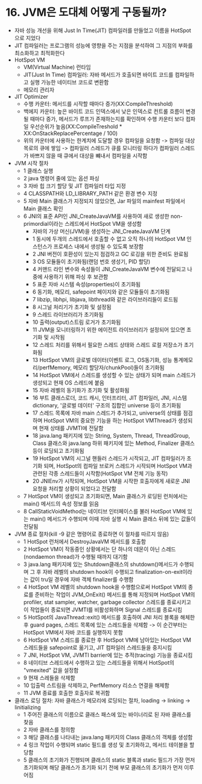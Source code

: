 # 16. JVM은 도대체 어떻게 구동될까?
- 자바 성능 개선을 위해 Just In Time(JIT) 컴파일러를 만들었고 이름을 HotSpot으로 지었다
- JIT 컴파일러는 프로그램의 성능에 영향을 주는 지점을 분석하여 그 지점의 부화를 최소화하고 최적화한다
- HotSpot VM
    - VM(Virtual Machine) 런타임
    - JIT(Just In Time) 컴파일러: 자바 메서드가 호출되면 바이트 코드를 컴파일하고 실행 가능한 네이티브 코드로 변환함
    - 메모리 관리자
- JIT Optimizer
    - 수행 카운터: 메서드를 시작할 때마다 증가(XX:CompileThreshold)
    - 백에지 카운터: 높은 바이트 코드 인덱스에서 낮은 인덱스로 컨트롤 흐름이 변경될 때마다 증가, 메서드가 루프가 존재하는지를 확인하며 수행 카운터 보다 컴파일 우선순위가 높음(XX:CompileTreshold * XX:OnStackReplacePercentage / 100)
    - 위의 카운터에 사용하는 한계치에 도달할 경우 컴파일을 요청함 -> 컴파일 대상 목로의 큐에 쌓임 -> 컴파일러 스레드가 큐를 모니터링 하다가 컴파일러 스레드가 바쁘지 않을 때 큐에서 대상을 뺴내서 컴파일을 시작함
- JVM 시작 절차
    - 1 클래스 실행
    - 2 java 명령어 줄에 있는 옵션 파싱
    - 3 자바 힙 크기 할당 및 JIT 컴파일러 타입 지정
    - 4 CLASSPATH와 LD_LIBRARY_PATH 같은 환경 변수 지정
    - 5 자바 Main 클래스가 지정되지 않았으면, Jar 파일의 mainfest 파일에서 Main 클래스 확인
    - 6 JNI의 표준 API인 JNI_CreateJavaVM를 사용하여 새로 생성한 non-primordial이라는 스레드에서 HotSpot VM을 생성함
        - 자바의 가상 머신(JVM)을 생성하는 JNI_CreateJavaVM 단계
        - 1 동시에 두개의 스레드에서 호출할 수 없고 오직 하나의 HotSpot VM 인스턴스가 프로세스 내에서 생성될 수 있도록 보장함
        - 2 JNI 버전이 호환성이 있는지 점검하고 GC 로깅을 위한 준비도 완료됨
        - 3 OS 모듈들이 초기화됨(랜덤 번호 생성기, PID 할당)
        - 4 커맨드 라인 변수와 속성들이 JNI_CreateJavaVM 변수에 전달되고 나중에 사용하기 위해 파싱 후 보관함
        - 5 표준 자바 시스템 속성(properties)이 초기화됨
        - 6 동기화, 메모리, safepoint 페이지와 같은 모듈들이 초기화됨
        - 7 libzip, libhpi, libjava, libthread와 같은 라이브러리들이 로드됨
        - 8 시그널 처리기가 초기화 및 설정됨
        - 9 스레드 라이브러리가 초기화됨
        - 10 출력(output)스트림 로거가 초기화됨
        - 11 JVM을 모니터링하기 위한 에이전트 라이브러리가 설정되어 있으면 초기화 및 시작됨
        - 12 스레드 처리를 위해서 필요한 스레드 상태와 스레드 로컬 저장소가 초기화됨
        - 13 HotSpot VM의 글로벌 데이터(이벤트 로그, OS동기화, 성능 통계메모리/perfMemory, 메모리 할당자/chunkPool)들이 초기화됨
        - 14 HotSpot VM에서 스레드를 생성할 수 있는 상태가 되며 main 스레드가 생성되고 현재 OS 스레드에 붙음
        - 15 자바 레벨의 동기화가 초기화 및 활성화됨
        - 16 부트 클래스로더, 코드 캐시, 인터프리터, JIT 컴파일러, JNI, 시스템 dictionary, '글로벌 데이터' 구조의 집합인 universe 등이 초기화됨
        - 17 스레드 목록에 자바 main 스레드가 추가되고, universe의 상태를 점검하며 HotSpot VM의 중요한 기능을 하는 HotSpot VMThread가 생성되며 현재 상태를 JVMTI에 전달함
        - 18 java.lang 패키지에 있는 String, System, Thread, ThreadGroup, Class 클래스와 java.lang 하위 패키지에 있는 Method, Finalizer 클래스 등이 로딩되고 초기화됨
        - 19 HotSpot VM의 시그널 핸들러 스레드가 시작되고, JIT 컴파일러가 초기화 되며, HotSpot의 컴파일 브로커 스레드가 시작되며 HotSpot VM과 관련된 각종 스레드들이 시작함(HotSpot VM 전체 기능 동작)
        - 20 JNIEnv가 시작되며, HotSpot VM을 시작한 호출자에게 새로운 JNI 요청을 처리할 상황이 되었다고 전달함
    - 7 HotSpot VM이 생성되고 초기화되면, Main 클래스가 로딩된 런처에서는 main() 메서드의 속성 정보를 읽음
    - 8 CallStaticVoidMethod는 네이티브 인터페이스를 불러 HotSpot VM에 있는 main() 메서드가 수행되며 이때 자바 실행 시 Main 클래스 뒤에 있는 값들이 전달됨
- JVM 종료 절차(kill -9 같은 명령어로 종료하면 이 절차를 따르지 않음)
    - 1 HotSpot 런처에서 DestroyJavaVM 메서드를 호출함
    - 2 HotSpot VM이 작동중인 상황에서는 단 하나의 데몬이 아닌 스레드(nondaemon thread)가 수행될 때까지 대기함
    - 3 java.lang 패키지에 있는 Shutdown클래스의 shutdown()메서드가 수행되며 그 후 자바 레벨의 shutdown hook이 수행되고 finalization-on-exit이라는 값이 tru일 경우에 자바 객체 finalizer를 수행함
    - 4 HotSpot VM 레벨의 shutdown hook을 수행함으로써 HotSpot VM의 종료를 준비하는 작업이 JVM_OnExit() 메서드를 통해 지정되며 HotSpot VM의 profiler, stat sampler, watcher, garbage collector 스레드를 종료시키고 이 작업들이 종료되면 JVMTI를 비활성화하며 Signal 스레드를 종료시킴
    - 5 HotSpot의 JavaThread::exit() 메서드를 호출하여 JNI 처리 블록을 해체한 후 guard pages, 스레드 목록에 있는 스레드들을 삭제함 -> 이 순간부터는 HotSpot VM에서 자바 코드를 실행하지 못함
    - 6 HotSpot VM 스레드를 종료한 후 HotSpot VM에 남아있는 HotSpot VM 스레드들을 safepoint로 옮기고, JIT 컴파일러 스레드들을 중지시킴
    - 7 JNI, HotSpot VM, JVMTI barrier에 있는 추적(tracing) 기능을 종료시킴
    - 8 네이티브 스레드에서 수행하고 있는 스레드들을 위해서 HotSpot의 "vmexited" 값을 설정함
    - 9 현재 스레들을 삭제함
    - 10 입출력 스트림을 삭제하고, PerfMemory 리소스 연결을 해제함
    - 11 JVM 종료를 호출한 호출자로 복귀함
- 클래스 로딩 절차: 자바 클래스가 메모리에 로딩되는 절차, loading -> linking -> linitializing
    - 1 주어진 클래스의 이름으로 클래스 패스에 있는 바이너리로 된 자바 클래스를 찾음
    - 2 자바 클래스를 정의함
    - 3 해당 클래스를 나타내는 java.lang 패키지의 Class 클래스의 객체를 생성함
    - 4 링크 작업이 수행되며 static 필드를 생성 및 초기화하고, 메서드 테이블을 할당함
    - 5 클래스의 초기화가 진행되며 클래스의 static 블록과 static 필드가 가장 먼저 초기화되며 해당 클래스가 초기화 되기 전에 부모 클래스의 초기화가 먼저 이루어짐